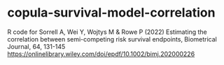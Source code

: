 # copula-survival-model-correlation

R code for Sorrell A, Wei Y, Wojtys M & Rowe P (2022) Estimating the correlation between semi-competing risk survival endpoints, Biometrical Journal, 64, 131-145 https://onlinelibrary.wiley.com/doi/epdf/10.1002/bimj.202000226
